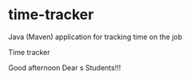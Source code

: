 # time-tracker
Java (Maven) application for tracking time on the job

Time tracker

Good afternoon Dear s Students!!!

